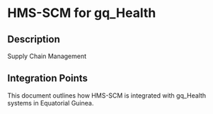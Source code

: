 # HMS-SCM for gq_Health

## Description

Supply Chain Management

## Integration Points

This document outlines how HMS-SCM is integrated with gq_Health systems in Equatorial Guinea.
